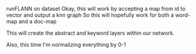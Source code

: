 runFLANN on dataset
Okay, this will work by accepting a map from id to vector and output a knn graph
So this will hopefully work for both a word-map and a doc-map

This will create the abstract and keyword layers within our network.


Also, this time I'm normalizing everything by 0-1
